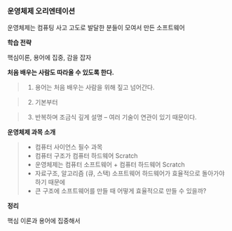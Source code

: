 ### 운영체제 오리엔테이션


운영체제는 컴퓨팅 사고 고도로 발달한 분들이 모여서 만든 소프트웨어

 

**학습 전략**

핵심이론, 용어에 집중, 감을 잡자

 

**처음 배우는 사람도 따라올 수 있도록 한다.**

>1. 용어는 처음 배우는 사람을 위해 짚고 넘어간다.

>2. 기본부터

>3. 반복하며 조금식 깊게 설명 – 여러 기술이 연관이 있기 때문이다.

 

**운영체제 과목 소개**

>  + 컴퓨터 사이언스 필수 과목
>  + 컴퓨터 구조가 컴퓨터 하드웨어 Scratch
>  + 운영체제는 컴퓨터 소프트웨어 + 컴퓨터 하드웨어 Scratch
>  + 자료구조, 알고리즘 (큐, 스택) 소프트웨어 하드웨어가 효율적으로 돌아가야 하기 때문에
>  + 큰 구조에 소프트웨어를 만들 때 어떻게 효율적으로 만들 수 있을까?

 

**정리**

핵심 이론과 용어에 집중해서